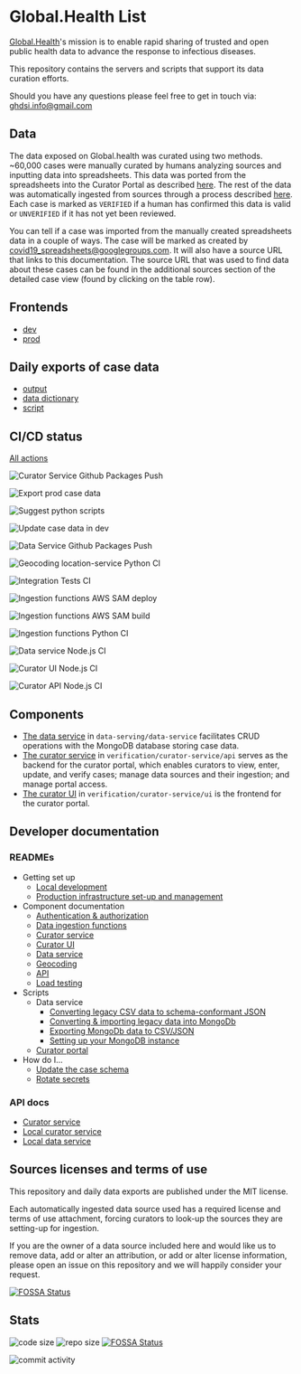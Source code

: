 # Global.Health List

[Global.Health](https://global.health)'s mission is to enable rapid sharing of trusted and open public health data to
advance the response to infectious diseases.

This repository contains the servers and scripts that support its data curation efforts.

Should you have any questions please feel free to get in touch via: ghdsi.info@gmail.com 

## Data

The data exposed on Global.health was curated using two methods. ~60,000 cases were manually curated by humans analyzing sources and inputting data into spreadsheets. This data was ported from the spreadsheets into the Curator Portal as described [here](https://github.com/globaldothealth/list/blob/main/data-serving/scripts/convert-data#converting-line-list-data). The rest of the data was automatically ingested from sources through a process described [here](https://github.com/globaldothealth/list/tree/main/ingestion/functions#ingestion-functions). Each case is marked as `VERIFIED` if a human has confirmed this data is valid or `UNVERIFIED` if it has not yet been reviewed.

You can tell if a case was imported from the manually created spreadsheets data in a couple of ways. The case will be marked as created by covid19_spreadsheets@googlegroups.com. It will also have a source URL that links to this documentation. The source URL that was used to find data about these cases can be found in the additional sources section of the detailed case view (found by clicking on the table row).

## Frontends

- [dev](https://dev-curator.ghdsi.org)
- [prod](https://curator.ghdsi.org)

## Daily exports of case data

- [output](data/README.md)
- [data dictionary](data-serving/scripts/export-data/case_fields.yaml)
- [script](data-serving/scripts/export-data/README.md)

## CI/CD status

[All actions](https://github.com/globaldothealth/list/actions)

![Curator Service Github Packages Push](https://github.com/globaldothealth/list/workflows/Curator%20Service%20Github%20Packages%20Push/badge.svg)

![Export prod case data](https://github.com/globaldothealth/list/workflows/Export%20prod%20case%20data/badge.svg)

![Suggest python scripts](https://github.com/globaldothealth/list/workflows/Suggest%20python%20scripts/badge.svg)

![Update case data in dev](https://github.com/globaldothealth/list/workflows/Update%20case%20data%20in%20dev/badge.svg)

![Data Service Github Packages Push](https://github.com/globaldothealth/list/workflows/Data%20Service%20Github%20Packages%20Push/badge.svg)

![Geocoding location-service Python CI](https://github.com/globaldothealth/list/actions/workflows/geocoding-service-python.yml/badge.svg)

![Integration Tests CI](https://github.com/globaldothealth/list/workflows/Integration%20Tests%20CI/badge.svg)

![Ingestion functions AWS SAM deploy](https://github.com/globaldothealth/list/workflows/Ingestion%20functions%20AWS%20SAM%20deploy/badge.svg)

![Ingestion functions AWS SAM build](https://github.com/globaldothealth/list/workflows/Ingestion%20functions%20AWS%20SAM%20build/badge.svg)

![Ingestion functions Python CI](https://github.com/globaldothealth/list/workflows/Ingestion%20functions%20Python%20CI/badge.svg)

![Data service Node.js CI](https://github.com/globaldothealth/list/workflows/Data%20service%20Node.js%20CI/badge.svg)

![Curator UI Node.js CI](https://github.com/globaldothealth/list/workflows/Curator%20UI%20Node.js%20CI/badge.svg)

![Curator API Node.js CI](https://github.com/globaldothealth/list/workflows/Curator%20API%20Node.js%20CI/badge.svg)

## Components

- [The data service](data-serving/data-service) in `data-serving/data-service` facilitates CRUD operations with the
  MongoDB database storing case data.
- [The curator service](verification/curator-service/api) in `verification/curator-service/api` serves as the backend
  for the curator portal, which enables curators to view, enter, update, and verify cases; manage data sources and their
  ingestion; and manage portal access.
- [The curator UI](verification/curator-service/ui) in `verification/curator-service/ui` is the frontend for the curator
  portal.

## Developer documentation

### READMEs

- Getting set up
  - [Local development](dev/README.md)
  - [Production infrastructure set-up and management](aws/README.md)
- Component documentation
  - [Authentication & authorization](verification/curator-service/auth.md)
  - [Data ingestion functions](ingestion/functions/README.md)
  - [Curator service](verification/curator-service/api/README.md)
  - [Curator UI](verification/curator-service/ui/README.md)
  - [Data service](data-serving/data-service/README.md)
  - [Geocoding](data-serving/data-service/src/geocoding/README.md)
  - [API](verification/curator-service/api/openapi/openapi.yaml)
  - [Load testing](loadtest/README.md)
- Scripts
  - Data service
    - [Converting legacy CSV data to schema-conformant JSON](data-serving/scripts/convert-data/README.md)
    - [Converting & importing legacy data into MongoDb](data-serving/scripts/data-pipeline/README.md)
    - [Exporting MongoDb data to CSV/JSON](data-serving/scripts/export-data/README.md)
    - [Setting up your MongoDB instance](data-serving/scripts/setup-db/README.md)
  - [Curator portal](verification/scripts/README.md)
- How do I...
  - [Update the case schema](data-serving/README.md)
  - [Rotate secrets](aws/README.md#secrets)

### API docs

- [Curator service](HTTPS://curator.ghdsi.org/api-docs)
- [Local curator service](http://localhost:3001/api-docs)
- [Local data service](http://localhost:3000/api-docs)

## Sources licenses and terms of use

This repository and daily data exports are published under the MIT license.

Each automatically ingested data source used has a required license and terms of use attachment, forcing curators to look-up the sources they are setting-up for ingestion.

If you are the owner of a data source included here and would like us to remove data, add or alter an attribution, or add or alter license information, please open an issue on this repository and we will happily consider your request.


[![FOSSA Status](https://app.fossa.com/api/projects/git%2Bgithub.com%2Fglobaldothealth%2Flist.svg?type=large)](https://app.fossa.com/projects/git%2Bgithub.com%2Fglobaldothealth%2Flist?ref=badge_large)

## Stats

![code size](https://img.shields.io/github/languages/code-size/globaldothealth/list) ![repo size](https://img.shields.io/github/repo-size/globaldothealth/list)
[![FOSSA Status](https://app.fossa.com/api/projects/git%2Bgithub.com%2Fglobaldothealth%2Flist.svg?type=shield)](https://app.fossa.com/projects/git%2Bgithub.com%2Fglobaldothealth%2Flist?ref=badge_shield)

![commit activity](https://img.shields.io/github/commit-activity/w/globaldothealth/list)
